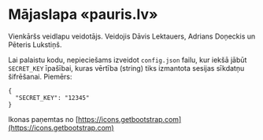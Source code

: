 # Mājaslapa «pauris.lv»

Vienkāršs veidlapu veidotājs. Veidojis Dāvis Lektauers, Adrians Doņeckis un Pēteris Lukstiņš.

Lai palaistu kodu, nepieciešams izveidot ```config.json``` failu, kur iekšā jābūt ```SECRET_KEY``` īpašībai, kuras vērtība (string) tiks izmantota sesijas sīkdatņu šifrēšanai. Piemērs:

```
{
  "SECRET_KEY": "12345"
}
```

Ikonas paņemtas no [https://icons.getbootstrap.com](https://icons.getbootstrap.com)
